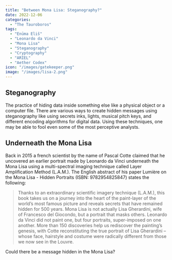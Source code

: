 ```yaml
---
title: "Between Mona Lisa: Steganography?"
date: 2022-12-06
categories:
  - "The Tauroboros"
tags:
  - "Enūma Eliš"
  - "Leonardo da Vinci"
  - "Mona Lisa"
  - "Steganography"
  - "Cryptography"
  - "ARIEL"
  - "Aether Codex"
icon: "/images/gatekeeper.png"
image: "/images/lisa-2.png"
---
```


## Steganography

The practice of hiding data inside something else like a physical object or a computer file. There are various ways to create hidden messages using steganography like using secrets inks, lights, musical pitch keys, and different encoding algorithms for digital data. Using these techniques, one may be able to fool even some of the most perceptive analysts.

## Underneath the Mona Lisa

Back in 2015 a french scientist by the name of Pascal Cotte claimed that he uncovered an earlier portrait made by Leonardo da Vinci underneath the Mona Lisa using a multi-spectral imaging technique called Layer Amplification Method (L.A.M.). The English abstract of his paper Lumière on the Mona Lisa - Hidden Portraits (ISBN: 9782954825847) states the following:

> Thanks to an extraordinary scientific imagery technique (L.A.M.), this book takes us on a journey into the heart of the paint-layer of the world’s most famous picture and reveals secrets that have remained hidden for 500 years. Mona Lisa is not actually Lisa Gherardini, wife of Francesco del Giocondo, but a portrait that masks others. Leonardo da Vinci did not paint one, but four portraits, super-imposed on one another. More than 150 discoveries help us rediscover the painting’s genesis, with Cotte reconstituting the true portrait of Lisa Gherardini – whose face, hairstyle and costume were radically different from those we now see in the Louvre.

Could there be a message hidden in the Mona Lisa?
